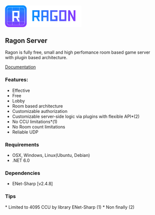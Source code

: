 <p>
  <img src="Images/logo.png" width="250" >
</p>

## Ragon Server

Ragon is fully free, small and high perfomance room based game server with plugin based architecture.

  <a href="https://www.ragon-server.com/docs/overview">Documentation</a>

### Features:
- Effective
- Free
- Lobby
- Room based architecture
- Сustomizable authorization
- Сustomizable server-side logic via plugins with flexible API*(2)
- No CCU limitations*(1)
- No Room count limitations
- Reliable UDP

### Requirements
- OSX, Windows, Linux(Ubuntu, Debian)
- .NET 6.0

### Dependencies
* ENet-Sharp [v2.4.8]

### Tips
\* Limited to 4095 CCU by library ENet-Sharp (1)
\* Non finally (2)
